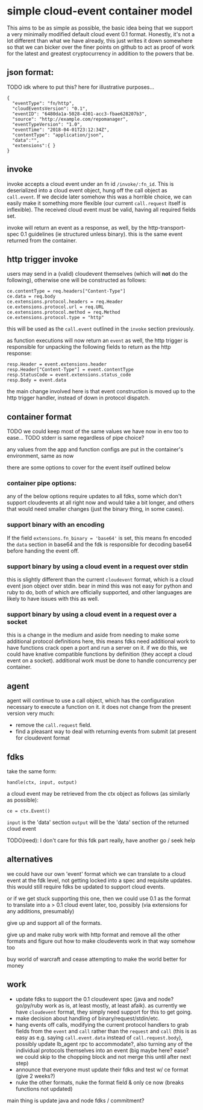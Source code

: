 # simple cloud-event container model

This aims to be as simple as possible, the basic idea being that we support a
very minimally modified default cloud event 0.1 format. Honestly, it's not a
lot different than what we have already, this just writes it down somewhere so
that we can bicker over the finer points on github to act as proof of work for
the latest and greatest cryptocurrency in addition to the powers that be.

## json format:

TODO idk where to put this? here for illustrative purposes...

```
{
  "eventType": "fn/http",
  "cloudEventsVersion": "0.1",
  "eventID": "6480da1a-5028-4301-acc3-fbae628207b3",
  "source": "http://example.com/repomanager",
  "eventTypeVersion": "1.0",
  "eventTime": "2018-04-01T23:12:34Z",
  "contentType": "application/json",
  "data":"",
  "extensions":{ }
}
```

## invoke

invoke accepts a cloud event under an fn id `/invoke/:fn_id`. This is
deserialized into a cloud event object, hung off the call object as
`call.event`. If we decide later somehow this was a horrible choice, we can
easily make it something more flexible (our current `call.request` itself is
inflexible). The received cloud event must be valid, having all required
fields set.

invoke will return an event as a response, as well, by the http-transport-spec
0.1 guidelines (ie structured unless binary). this is the same event returned
from the container.

## http trigger invoke

users may send in a (valid) cloudevent themselves (which will __not__ do the
following), otherwise one will be constructed as follows:

```
ce.contentType = req.headers["Content-Type"]
ce.data = req.body
ce.extensions.protocol.headers = req.Header
ce.extensions.protocol.url = req.URL
ce.extensions.protocol.method = req.Method
ce.extensions.protocol.type = "http"
```

this will be used as the `call.event` outlined in the `invoke` section
previously.

as function executions will now return an `event` as well, the http trigger is
responsible for unpacking the following fields to return as the http response:

```
resp.Header = event.extensions.header
resp.Header["Content-Type"] = event.contentType
resp.StatusCode = event.extensions.status_code
resp.Body = event.data
```

the main change involved here is that event construction is moved up to the
http trigger handler, instead of down in protocol dispatch.

## container format

TODO we could keep most of the same values we have now in env too to ease...
TODO stderr is same regardless of pipe choice?

any values from the app and function configs are put in the container's environment, same as now

there are some options to cover for the event itself outlined below

### container pipe options:

any of the below options require updates to all fdks, some which don't support
cloudevents at all right now and would take a bit longer, and others that
would need smaller changes (just the binary thing, in some cases).

### support binary with an encoding

If the field `extensions.fn_binary = 'base64'` is set, this means fn encoded
the `data` section in base64 and the fdk is responsible for decoding base64
before handing the event off.

### support binary by using a cloud event in a request over stdin

this is slightly different than the current `cloudevent` format, which is a
cloud event json object over stdin. bear in mind this was not easy for python
and ruby to do, both of which are officially supported, and other languages
are likely to have issues with this as well.

### support binary by using a cloud event in a request over a socket

this is a change in the medium and aside from needing to make some additional
protocol definitions here, this means fdks need additional work to have
functions crack open a port and run a server on it. if we do this, we could
have knative compatible functions by definition (they accept a cloud event on
a socket). additional work must be done to handle concurrency per container.

## agent

agent will continue to use a call object, which has the configuration
necessary to execute a function on it. it does not change from the present
version very much:

* remove the `call.request` field.
* find a pleasant way to deal with returning events from submit (at present
  for cloudevent format

## fdks

take the same form:

```
handle(ctx, input, output)
```

a cloud event may be retrieved from the ctx object as follows (as similarly as
possible):

```
ce = ctx.Event()
```

`input` is the 'data' section
`output` will be the 'data' section of the returned cloud event

TODO(reed): I don't care for this fdk part really, have another go / seek help

## alternatives

we could have our own 'event' format which we can translate to a cloud event
at the fdk level, not getting locked into a spec and requisite updates. this
would still require fdks be updated to support cloud events.

or if we get stuck supporting this one, then we could use 0.1 as the format to
translate into a > 0.1 cloud event later, too, possibly (via extensions for
any additions, presumably)

give up and support all of the formats.

give up and make ruby work with http format and remove all the other formats
and figure out how to make cloudevents work in that way somehow too

buy world of warcraft and cease attempting to make the world better for money

## work

* update fdks to support the 0.1 cloudevent spec (java and node? go/py/ruby
  work as is, at least mostly, at least afaik). as currently we have
  `cloudevent` format, they simply need support for this to get going.
* make decision about handling of binary/request/stdin/etc.
* hang events off calls, modifying the current protocol handlers to grab
  fields from the `event` and `call` rather than the `request` and `call`
  (this is as easy as e.g. saying `call.event.data` instead of `call.request.body`),
  possibly update lb_agent rpc to accommodate?, also turning any of the
  individual protocols themselves into an event (big maybe here? ease? we
  could skip to the chopping block and not merge this until after next step)
* announce that everyone must update their fdks and test w/ ce format (give 2 weeks?)
* nuke the other formats, nuke the format field & only ce now (breaks functions not updated)

main thing is update java and node fdks / commitment?

